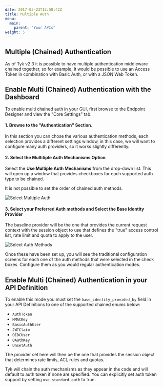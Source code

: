 ```yaml
---
date: 2017-03-23T15:58:42Z
title: Multiple Auth
menu:
  main:
    parent: "Your APIs"
weight: 5 
---
```


## <a name="multi-chained-authentication"></a> Multiple (Chained) Authentication

As of Tyk v2.3 it is possible to have multiple authentication middleware chained together, so for example, it would be possible to use an Access Token in combination with Basic Auth, or with a JSON Web Token.

## <a name="enable-multi-chanied-authentication-with-dashboard"></a> Enable Multi (Chained) Authentication with the Dashboard

To enable multi chained auth in your GUI, first browse to the Endpoint Designer and view the "Core Settings" tab.

#### 1\. Browse to the "Authentication" Section.

In this section you can chose the various authentication methods, each selection provides a different settings window, in this case, we will want to configure many auth providers, so it works slightly differently.

#### 2\. Select the Multitiple Auth Mechanisms Option

Select the **Use Multiple Auth Mechanisms** from the drop-down list. This will open up a window that provides checkboxes for each supported auth type to be chained.

It is not possible to set the order of chained auth methods.

![Select Multiple Auth][1]

#### 3\. Select your Preferred Auth methods and Select the Base Identity Provider

The baseline provider will be the one that provides the current request context with the session object to use that defines the "true" access control list, rate limit and quota to apply to the user.

![Select Auth Methods][2]

Once these have been set up, you will see the traditional configuration screens for each one of the auth methods that were selected in the check boxes. Configure them as you would regular authentication modes.

## <a name="enable-multi-chanied-authentication-in-your-api-definition"></a> Enable Multi (Chained) Authentication in your API Definition

To enable this mode you must set the `base_identity_provided_by` field in your API Definitions to one of the supported chained enums below:

*   `AuthToken`
*   `HMACKey` 
*   `BasicAuthUser` 
*   `JWTClaim` 
*   `OIDCUser` 
*   `OAuthKey` 
*   `UnsetAuth`

The provider set here will then be the one that provides the session object that determines rate limits, ACL rules and quotas.

Tyk will chain the auth mechanisms as they appear in the code and will default to auth token if none are specified. You can explicitly set auth token support by setting `use_standard_auth` to true.

[1]: /docs/img/dashboard/system-management/multi_auth_2.5.png
[2]: /docs/img/dashboard/system-management/auth_methods_2.5.png



